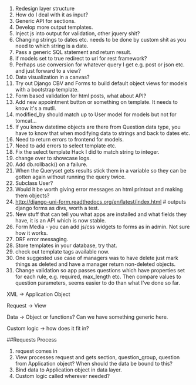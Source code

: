 1. Redesign layer structure
2. How do I deal with it as input?
3. Generic API for sections.
4. Develop more output templates.
5. Inject js into output for validation, other jquery shit?
6. Changing strings to dates etc. needs to be done by custom shit as you need to which string is a date.
7. Pass a generic SQL statement and return result.
8. if models set to true redirect to url for rest framework?
9. Perhaps use conversion for whatever query I get e.g. post or json etc. and just forward to a view?
10. Data visualization in a canvas?
11. Try out Django CBV and Forms to build default object views for models with a bootstrap template. 
12. Form based validation for html posts, what about API?
13. Add new appointment button or something on template.  It needs to know it's a mutli.
14. modified_by should match up to User model for models but not for tomcat...
15. If you know datetime objects are there from Question data type, you have to know that when modifying data to strings and back to dates etc.
16. Need to return errors to frontend for models.
17. Need to add errors to select template etc.
18. Fix the select template Hack I did to match string to integer.
19. change over to showcase logs.
20. Add db.rollback() on a failure.
21. When the Queryset gets results stick them in a variable so they can be gotten again without running the query twice.
22. Subclass User?
23. Would it be worth giving error messages an html printout and making them objects?
24. http://django-uni-form.readthedocs.org/en/latest/index.html # outputs django forms as divs, worth a test.
25. New stuff that can tell you what apps are installed and what fields they have, it is an API which is now stable.
26. Form Media - you can add js/css widgets to forms as in admin.  Not sure how it works.
27. DRF error messaging.
28. Store templates in your database, try that.
29. check out template tags available now.
30. One suggested use case of managers was to have delete just mark things as deleted and have a manager return non-deleted objects.  
31. Change validation so app passes questions which have properties set for each rule, e.g. required, max_length etc.  Then compare values to question parameters, seems easier to do than what I've done so far.


XML -> Application Object

Request -> View

Data -> Object or functions?  Can we have something generic here.

Custom logic -> how does it fit in?

##Requests Process
1. request comes in
2. View processes request and gets section, question_group, question from Application object?  When should the data be bound to this?  
3. Bind data to Application object in data layer.
4. Custom logic called wherever needed?
